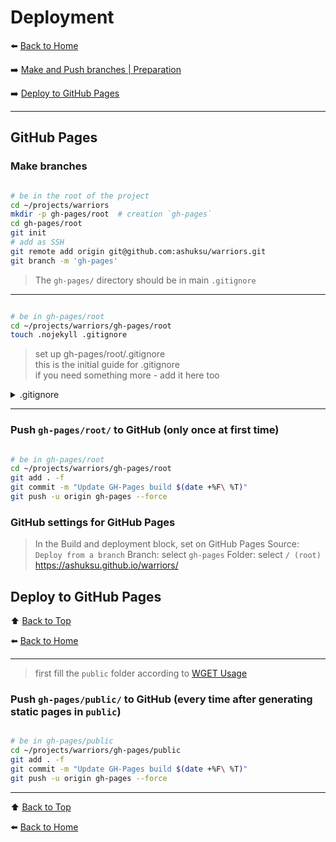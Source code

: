 # Deployment

⬅️ [Back to Home](../README.md)

➡️ [Make and Push branches | Preparation](#make-branches)

➡️ [Deploy to GitHub Pages](#deploy-to-github-pages)

---

## GitHub Pages

### Make branches

```bash

# be in the root of the project
cd ~/projects/warriors
mkdir -p gh-pages/root  # creation `gh-pages`
cd gh-pages/root
git init
# add as SSH
git remote add origin git@github.com:ashuksu/warriors.git
git branch -m 'gh-pages'
```

> The `gh-pages/` directory should be in main `.gitignore`

---

```bash

# be in gh-pages/root 
cd ~/projects/warriors/gh-pages/root 
touch .nojekyll .gitignore
```

> set up gh-pages/root/.gitignore <br/>
> this is the initial guide for .gitignore <br/>
> if you need something more - add it here too

<details>
  <summary>.gitignore</summary>

```gitignore

# Node.js
node_modules/
npm-debug.log

# Vite
.vite/
*.local

# IDEs and editors
.idea/
.vscode/
*.sublime-workspace
*.sublime-project

# OS-specific files
.DS_Store
Thumbs.db

# Environment
.env

# Tests and vendors (if any)
test/
vendor/

#hide gh-pages from PRs
*
!important/dist/
!important/.gitignore
!important/.nojekyll
!important/404.html
!important/catalog.html
!important/contacts.html
!important/favicon.ico
!important/index.html
!important/robots.txt
```

</details>

---

### Push `gh-pages/root/` to GitHub (only once at first time)

```bash

# be in gh-pages/root 
cd ~/projects/warriors/gh-pages/root
git add . -f
git commit -m "Update GH-Pages build $(date +%F\ %T)"
git push -u origin gh-pages --force
```

### GitHub settings for GitHub Pages

> In the Build and deployment block, set on GitHub Pages
> Source: `Deploy from a branch`
> Branch: select `gh-pages`
> Folder: select `/ (root)`
> https://ashuksu.github.io/warriors/

## Deploy to GitHub Pages

⬆️ [Back to Top](#deployment)

⬅️ [Back to Home](../README.md)

---

> first fill the `public` folder according to [WGET Usage](wget.md)

### Push `gh-pages/public/` to GitHub (every time after generating static pages in `public`)

```bash

# be in gh-pages/public 
cd ~/projects/warriors/gh-pages/public
git add . -f
git commit -m "Update GH-Pages build $(date +%F\ %T)"
git push -u origin gh-pages --force
```

---

⬆️ [Back to Top](#deployment)

⬅️ [Back to Home](../README.md)